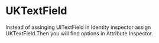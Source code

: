 # UKTextField

Instead of assinging UITextField in Identity inspector assign UKTextField.Then you will find options in Attribute Inspector.
